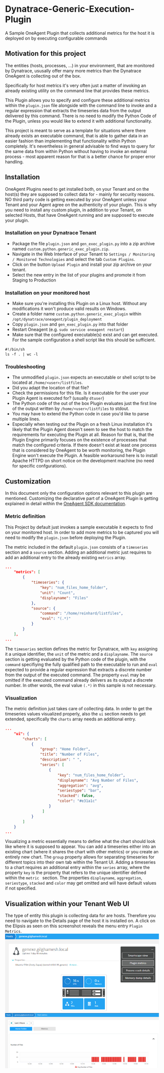 # Dynatrace-Generic-Execution-Plugin
A Sample OneAgent Plugin that collects additional metrics for the host it is deployed on by executing configurable commands

## Motivation for this project
The entities (hosts, processes, ...) in your environment, that are monitored by Dynatrace, ususally offer many more metrics than the Dynatrace OneAgent is collecting out of the box.

Specifically for host metrics it's very often just a matter of invoking an already existing utility on the command line that provides these metrics.

This Plugin allows you to specify and configure these additional metrics within the `plugin.json` file alongside with the command line to invoke and a regular expression that extracts the timeseries data from the output delivered by this command.
There is no need to modify the Python Code of the Plugin, unless you would like to extend it with additional functionality.

This project is meant to serve as a template for situations where there already exists an executable command, that is able to gather data in an easier fashion than implementing that functionality within Python completely. It's nevertheless in general advisable to find ways to query for the same data from within Python without having to invoke an external process - most apparent reason for that is a better chance for proper error handling.

## Installation
OneAgent Plugins need to get installed both, on your Tenant and on the host(s) they are supposed to collect data for - mainly for security reasons. NO third party code is getting executed by your OneAgent unless your Tenant and your Agent agree on the authenticity of your plugin.
This is why you need to install any custom plugin, in addition to your Tenant, on selected Hosts, that have OneAgent running and are supposed to execute your plugin.
### Installation on your Dynatrace Tenant
* Package the file `plugin.json` and `gen_exec_plugin.py` into a zip archive named `custom.python.generic_exec_plugin.zip`.
* Navigate in the Web Interface of your Tenant to `Settings / Monitoring / Monitored Technologies` and select the tab `Custom Plugins`.
* Click on the button `Upload Plugin` and install your zip archive on your tenant.
* Select the new entry in the list of your plugins and promote it from Staging to Production
### Installation on your monitored host
* Make sure you're installing this Plugin on a Linux host. Without any modifications it won't produce valid results on Windows.
* Create a folder name `custom.python.generic_exec_plugin` within `/opt/dynatrace/oneagent/plugin_deployment`
* Copy `plugin.json` and `gen_exec_plugin.py` into that folder
* Restart Oneagent (e.g. `sudo service oneagent restart`)
* Make sure that the configured executable(s) exist and can get executed. For the sample configuration a shell script like this should be sufficient.
```console
#!/bin/sh
ls -f . | wc -l
```
### Troubleshooting
* The unmodified `plugin.json` expects an executable or shell script to be located at `/home/<user>/listfiles`.
* Did you adapt the location of that file?
* Check the permissions for this file. Is it executable for the user your Plugin Agent is executed for? (usually `dtuser`)
* The Python code of the out of the box Plugin evaluates just the first line of the output written by `/home/<user>/listfiles` to stdout.
* You may have to extend the Python code in case you'd like to parse multiple lines.
* Especially when testing out the Plugin on a fresh Linux installation it's likely that the Plugin Agent doesn't seem to see the host to match the requirements for executing the Plugin at all. Reason for that is, that the Plugin Engine primarily focuses on the existence of processes that match the configured criteria. If there doesn't exist at least one process that is considered by OneAgent to be worth monitoring, the Plugin Engine won't execute the Plugin. A feasible workaround here is to install Apache HTTPD on short notice on the development machine (no need for specific confgurations).


## Customization
In this document only the configuration options relevant to this plugin are mentioned.
Customizing the declarative part of a OneAgent Plugin is getting explained in detail within the [OneAgent SDK documentation](https://dynatrace.github.io/plugin-sdk/index.html).

### Metric definition
This Project by default just invokes a sample executable it expects to find on your monitored host.
In order to add more metrics to be captured you will need to modify the `plugin.json` before deploying the Plugin.

The metric included in the default `plugin.json` consists of a `timeseries` section and a `source` section.
Adding an additional metric just requires to add an additional entry to the already existing `metrics` array.

```json
...
    "metrics": [
        {
            "timeseries": {
                "key": "num_files_home_folder",
                "unit": "Count",
                "displayname": "Files"
            },
            "source": {
                "command": "/home/reinhard/listfiles",
                "eval": "(.*)"
            }
        }
    ],
...
```
The `timeseries` section defines the metric for Dynatrace, with `key` assigning it a unique identifier, the `unit` of the metric and a `displayname`.
The `source` section is getting evaluated by the Python code of the plugin, with the `command` specifiying the fully qualified path to the executable to run and `eval` expected to provide a regular expression that extracts a discrete number from the output of the executed command. The property `eval` may be omitted if the executed command already delivers as its output a discrete number. In other words, the eval value `(.*)` in this sample is not necessary.

### Visualization
The metric definition just takes care of collecting data. In order to get the timeseries values visualized properly, also the `ui` section needs to get extended, specifically the `charts` array needs an additional entry.

```json
...
	"ui": {
		"charts": [
            {
                "group": "Home Folder",
                "title": "Number of Files",
                "description": " ",
                "series": [
                    {
                        "key": "num_files_home_folder",
                        "displayname": "Avg Number of Files",
                        "aggregation": "avg",
                        "seriestype": "bar",
                        "stacked": false,
                        "color": "#e31a1c"
                    }
                 ]
            }
        ]
	}
...
```

Visualizing a metric essentially means to define what the chart should look like where it is supposed to appear.
You can add a timeseries either into an existing chart (where it shares the chart with other metrics) or you create an entirely new chart.
The `group` property allows for separating timeseries for different topics into their own tab within the Tenant UI.
Adding a timeseries to a chart requires an additional entry within the `series` array, where the property `key` is the property that refers to the unique identifier defined within the `metric ` section. The properties `displayname`, `aggregation`, `seriestype`, `stacked` and `color` may get omitted and will have default values if not specified.

## Visualization within your Tenant Web UI
The type of entity this plugin is collecting data for are hosts. Therefore you need to navigate to the Details page of the host it is installed on.
A click on the Elipsis as seen on this screenshot reveals the menu entry `Plugin Metrics`.
![Menu](/images/menu.png)
![Chart](/images/chart.png)
